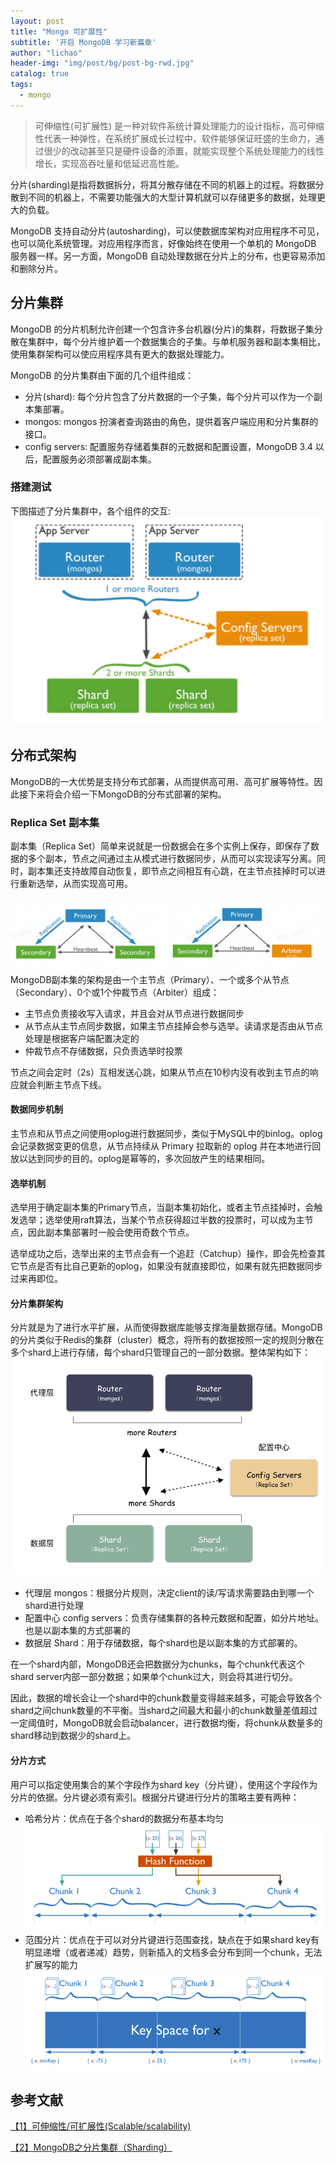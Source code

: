 ```yaml
---
layout: post
title: "Mongo 可扩展性"
subtitle: '开启 MongoDB 学习新篇章'
author: "lichao"
header-img: "img/post/bg/post-bg-rwd.jpg"
catalog: true
tags:
  - mongo 
---
```


> 可伸缩性(可扩展性) 是一种对软件系统计算处理能力的设计指标，高可伸缩性代表一种弹性，在系统扩展成长过程中，软件能够保证旺盛的生命力，通过很少的改动甚至只是硬件设备的添置，就能实现整个系统处理能力的线性增长，实现高吞吐量和低延迟高性能。

分片(sharding)是指将数据拆分，将其分散存储在不同的机器上的过程。将数据分散到不同的机器上，不需要功能强大的大型计算机就可以存储更多的数据，处理更大的负载。

MongoDB 支持自动分片(autosharding)，可以使数据库架构对应用程序不可见，也可以简化系统管理。对应用程序而言，好像始终在使用一个单机的 MongoDB 服务器一样。另一方面，MongoDB 自动处理数据在分片上的分布，也更容易添加和删除分片。

## 分片集群

MongoDB 的分片机制允许创建一个包含许多台机器(分片)的集群，将数据子集分散在集群中，每个分片维护着一个数据集合的子集。与单机服务器和副本集相比，使用集群架构可以使应用程序具有更大的数据处理能力。

MongoDB 的分片集群由下面的几个组件组成：

* 分片(shard): 每个分片包含了分片数据的一个子集，每个分片可以作为一个副本集部署。
* mongos: mongos 扮演者查询路由的角色，提供着客户端应用和分片集群的接口。
* config servers: 配置服务存储着集群的元数据和配置设置，MongoDB 3.4 以后，配置服务必须部署成副本集。

### 搭建测试

下图描述了分片集群中，各个组件的交互:
![分片集群](/img/mongodb/分片集群.png)

## 分布式架构

MongoDB的一大优势是支持分布式部署，从而提供高可用、高可扩展等特性。因此接下来将会介绍一下MongoDB的分布式部署的架构。

### Replica Set 副本集

副本集（Replica Set）简单来说就是一份数据会在多个实例上保存，即保存了数据的多个副本，节点之间通过主从模式进行数据同步，从而可以实现读写分离。同时，副本集还支持故障自动恢复，即节点之间相互有心跳，在主节点挂掉时可以进行重新选举，从而实现高可用。

![BSON](/img/post/store/mongo/副本集.png)
MongoDB副本集的架构是由一个主节点（Primary）、一个或多个从节点（Secondary）、0个或1个仲裁节点（Arbiter）组成：

* 主节点负责接收写入请求，并且会对从节点进行数据同步
* 从节点从主节点同步数据，如果主节点挂掉会参与选举。读请求是否由从节点处理是根据客户端配置决定的
* 仲裁节点不存储数据，只负责选举时投票

节点之间会定时（2s）互相发送心跳，如果从节点在10秒内没有收到主节点的响应就会判断主节点下线。

#### 数据同步机制

主节点和从节点之间使用oplog进行数据同步，类似于MySQL中的binlog。oplog会记录数据变更的信息，从节点持续从 Primary 拉取新的 oplog 并在本地进行回放以达到同步的目的。oplog是幂等的，多次回放产生的结果相同。

#### 选举机制

选举用于确定副本集的Primary节点，当副本集初始化，或者主节点挂掉时，会触发选举；选举使用raft算法，当某个节点获得超过半数的投票时，可以成为主节点，因此副本集部署时一般会使用奇数个节点。

选举成功之后，选举出来的主节点会有一个追赶（Catchup）操作，即会先检查其它节点是否有比自己更新的oplog，如果没有就直接即位，如果有就先把数据同步过来再即位。

#### 分片集群架构

分片就是为了进行水平扩展，从而使得数据库能够支撑海量数据存储。MongoDB的分片类似于Redis的集群（cluster）概念，将所有的数据按照一定的规则分散在多个shard上进行存储，每个shard只管理自己的一部分数据。整体架构如下：
![BSON](/img/post/store/mongo/shard.png)

* 代理层 mongos：根据分片规则，决定client的读/写请求需要路由到哪一个shard进行处理
* 配置中心 config servers：负责存储集群的各种元数据和配置，如分片地址。也是以副本集的方式部署的
* 数据层 Shard：用于存储数据，每个shard也是以副本集的方式部署的。

在一个shard内部，MongoDB还会把数据分为chunks，每个chunk代表这个shard server内部一部分数据；如果单个chunk过大，则会将其进行切分。

因此，数据的增长会让一个shard中的chunk数量变得越来越多，可能会导致各个shard之间chunk数量的不平衡。当shard之间最大和最小的chunk数量差值超过一定阈值时，MongoDB就会启动balancer，进行数据均衡，将chunk从数量多的shard移动到数据少的shard上。

#### 分片方式

用户可以指定使用集合的某个字段作为shard key（分片键），使用这个字段作为分片的依据。分片键必须有索引。根据分片键进行分片的策略主要有两种：

* 哈希分片：优点在于各个shard的数据分布基本均匀
  ![BSON](/img/post/store/mongo/哈希分片.png)
* 范围分片：优点在于可以对分片键进行范围查找，缺点在于如果shard key有明显递增（或者递减）趋势，则新插入的文档多会分布到同一个chunk，无法扩展写的能力
  ![BSON](/img/post/store/mongo/范围分片.png)

## 参考文献

[【1】可伸缩性/可扩展性(Scalable/scalability)](https://www.jdon.com/scalable.html)

[【2】MongoDB之分片集群（Sharding）](https://www.jianshu.com/p/3d44dcbd12ff)

